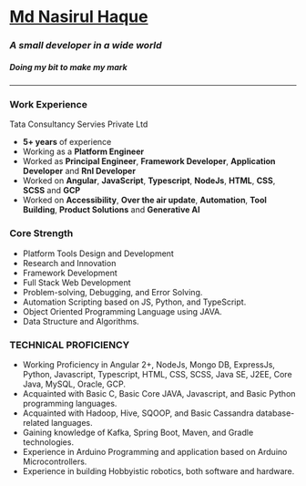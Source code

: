 # [Md Nasirul Haque](https://bio.lurisan.in)
### _A small developer in a wide world_
##### _Doing my bit to make my mark_
---
### **Work Experience**
Tata Consultancy Servies Private Ltd
* **5+ years** of experience
* Working as a **Platform Engineer**
* Worked as **Principal Engineer**, **Framework Developer**, **Application Developer** and **RnI Developer**
* Worked on **Angular**, **JavaScript**, **Typescript**, **NodeJs**, **HTML**, **CSS**, **SCSS** and **GCP**
* Worked on **Accessibility**, **Over the air update**, **Automation**, **Tool Building**, **Product Solutions** and **Generative AI**

### **Core Strength**
* Platform Tools Design and Development
* Research and Innovation
* Framework Development
* Full Stack Web Development
* Problem-solving, Debugging, and Error Solving.
* Automation Scripting based on JS, Python, and TypeScript.
* Object Oriented Programming Language using JAVA.
* Data Structure and Algorithms.

### **TECHNICAL PROFICIENCY**
* 	Working Proficiency in Angular 2+, NodeJs, Mongo DB, ExpressJs, Python, Javascript, Typescript, HTML, CSS, SCSS, Java SE, J2EE, Core Java, MySQL, Oracle, GCP.
* 	Acquainted with Basic C, Basic Core JAVA, Javascript, and Basic Python programming languages.
* 	Acquainted with Hadoop, Hive, SQOOP, and Basic Cassandra database-related languages.
* 	Gaining knowledge of Kafka, Spring Boot, Maven, and Gradle technologies.
* 	Experience in Arduino Programming and application based on Arduino Microcontrollers.
* 	Experience in building Hobbyistic robotics, both software and hardware.
